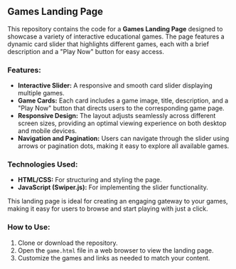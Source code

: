 
## Games Landing Page

This repository contains the code for a **Games Landing Page** designed to showcase a variety of interactive educational games. The page features a dynamic card slider that highlights different games, each with a brief description and a "Play Now" button for easy access.

### Features:
- **Interactive Slider:** A responsive and smooth card slider displaying multiple games.
- **Game Cards:** Each card includes a game image, title, description, and a "Play Now" button that directs users to the corresponding game page.
- **Responsive Design:** The layout adjusts seamlessly across different screen sizes, providing an optimal viewing experience on both desktop and mobile devices.
- **Navigation and Pagination:** Users can navigate through the slider using arrows or pagination dots, making it easy to explore all available games.

### Technologies Used:
- **HTML/CSS:** For structuring and styling the page.
- **JavaScript (Swiper.js):** For implementing the slider functionality.

This landing page is ideal for creating an engaging gateway to your games, making it easy for users to browse and start playing with just a click.

### How to Use:
1. Clone or download the repository.
2. Open the `game.html` file in a web browser to view the landing page.
3. Customize the games and links as needed to match your content.


